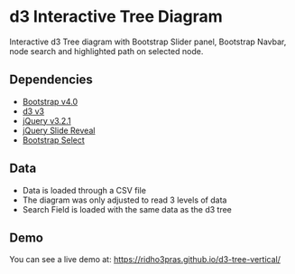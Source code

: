 # d3 Interactive Tree Diagram
Interactive d3 Tree diagram with Bootstrap Slider panel, Bootstrap Navbar, node search and highlighted path on selected node.

## Dependencies
- [Bootstrap v4.0](https://getbootstrap.com/docs/4.2/getting-started/introduction/)
- [d3 v3](https://github.com/d3/d3)
- [jQuery v3.2.1](https://jquery.com/)
- [jQuery Slide Reveal](https://nnattawat.github.io/slideReveal/)
- [Bootstrap Select](https://developer.snapappointments.com/bootstrap-select/)

## Data
- Data is loaded through a CSV file
- The diagram was only adjusted to read 3 levels of data
- Search Field is loaded with the same data as the d3 tree

## Demo
You can see a live demo at: https://ridho3pras.github.io/d3-tree-vertical/
